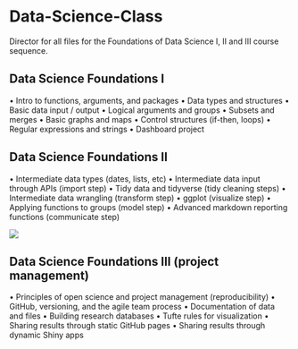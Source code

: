 # Data-Science-Class

Director for all files for the Foundations of Data Science I, II and III course sequence.

## Data Science Foundations I

•	Intro to functions, arguments, and packages
•	Data types and structures
•	Basic data input / output
•	Logical arguments and groups
•	Subsets and merges
•	Basic graphs and maps
•	Control structures (if-then, loops)
•	Regular expressions and strings
•	Dashboard project


## Data Science Foundations II

•	Intermediate data types (dates, lists, etc)
•	Intermediate data input through APIs (import step)
•	Tidy data and tidyverse (tidy cleaning steps)
•	Intermediate data wrangling (transform step)
•	ggplot (visualize step)
•	Applying functions to groups (model step)
•	Advanced markdown reporting functions (communicate step)

![](http://r4ds.had.co.nz/diagrams/data-science-wrangle.png)


## Data Science Foundations III (project management)

•	Principles of open science and project management (reproducibility)
•	GitHub, versioning, and the agile team process
•	Documentation of data and files
•	Building research databases
•	Tufte rules for visualization
•	Sharing results through static GitHub pages
•	Sharing results through dynamic Shiny apps

